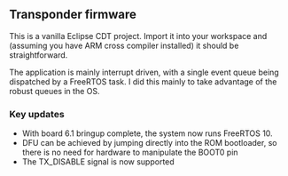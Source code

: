 ## Transponder firmware

This is a vanilla Eclipse CDT project. Import it into your workspace and (assuming you have ARM cross compiler installed) it should be straightforward.

The application is mainly interrupt driven, with a single event queue being dispatched by a FreeRTOS task. I did this mainly to take advantage of the robust queues in the OS.

### Key updates

 - With board 6.1 bringup complete, the system now runs FreeRTOS 10. 
 - DFU can be achieved by jumping directly into the ROM bootloader, so there is no need for hardware to manipulate the BOOT0 pin
 - The TX_DISABLE signal is now supported

